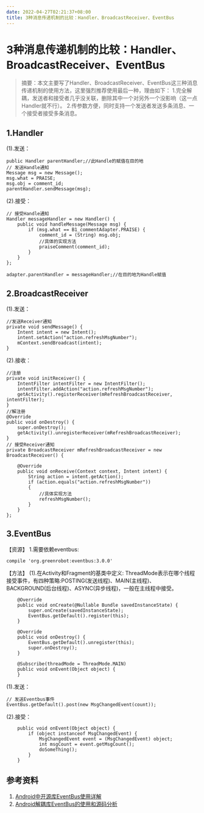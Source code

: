 ```yaml
---
date: 2022-04-27T02:21:37+08:00
title: 3种消息传递机制的比较：Handler、BroadcastReceiver、EventBus
---
```


# 3种消息传递机制的比较：Handler、BroadcastReceiver、EventBus

> 摘要：本文主要写了Handler、BroadcastReceiver、EventBus这三种消息传递机制的使用方法，这里强烈推荐使用最后一种，理由如下：
1.完全解耦，发送者和接受者几乎没关联，删除其中一个对另外一个没影响（这一点Handler就不行）。
2.传参数方便，同时支持一个发送者发送多条消息、一个接受者接受多条消息。

## 1.Handler

(1).发送：
```
public Handler parentHandler;//此Handle的赋值在目的地
// 发送Handle通知
Message msg = new Message();
msg.what = PRAISE;
msg.obj = comment_id;
parentHandler.sendMessage(msg);
```

(2).接受：
```
// 接受Handle通知
Handler messageHandler = new Handler() {
    public void handleMessage(Message msg) {
        if (msg.what == B1_commentAdapter.PRAISE) {
            comment_id = (String) msg.obj;
            //具体的实现方法
            praiseComment(comment_id);
        }
    }
};

adapter.parentHandler = messageHandler;//在目的地为Handle赋值
```

## 2.BroadcastReceiver
(1).发送：
```
//发送Receiver通知
private void sendMessage() {
    Intent intent = new Intent();
    intent.setAction("action.refreshMsgNumber");
    mContext.sendBroadcast(intent);
}
```
(2).接收：
```
//注册
private void initReceiver() {
    IntentFilter intentFilter = new IntentFilter();
    intentFilter.addAction("action.refreshMsgNumber");
    getActivity().registerReceiver(mRefreshBroadcastReceiver, intentFilter);
}
//解注册
@Override
public void onDestroy() {
    super.onDestroy();
    getActivity().unregisterReceiver(mRefreshBroadcastReceiver);
}
// 接受Receiver通知
private BroadcastReceiver mRefreshBroadcastReceiver = new BroadcastReceiver() {

    @Override
    public void onReceive(Context context, Intent intent) {
        String action = intent.getAction();
        if (action.equals("action.refreshMsgNumber"))
        {
            //具体实现方法
            refreshMsgNumber();
        }
    }
};
```

## 3.EventBus
【资源】
1.需要依赖eventbus:
```
compile 'org.greenrobot:eventbus:3.0.0'
```
【方法】
(1).在Activity和Fragment的基类中定义:
ThreadMode表示在哪个线程接受事件，有四种策略:POSTING(发送线程)、MAIN(主线程)、BACKGROUND(后台线程)、ASYNC(异步线程)，一般在主线程中接受。
```
    @Override
    public void onCreate(@Nullable Bundle savedInstanceState) {
        super.onCreate(savedInstanceState);
        EventBus.getDefault().register(this);
    }

    @Override
    public void onDestroy() {
        EventBus.getDefault().unregister(this);
        super.onDestroy();
    }

    @Subscribe(threadMode = ThreadMode.MAIN)
    public void onEvent(Object object) {
    }
```
(1).发送：
```
// 发送Eventbus事件
EventBus.getDefault().post(new MsgChangedEvent(count));
```
(2).接受：
```
    public void onEvent(Object object) {
        if (object instanceof MsgChangedEvent) {
            MsgChangedEvent event = (MsgChangedEvent) object;
            int msgCount = event.getMsgCount();
            doSomeThing();
        }
    }
```

## 参考资料
1. [Android中开源库EventBus使用详解](http://www.2cto.com/kf/201312/262981.html)
2. [Android解耦库EventBus的使用和源码分析](http://blog.csdn.net/yuanzeyao/article/details/38174537)